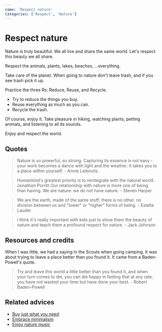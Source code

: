 ```yaml
---
name: 'Respect nature'
Categories: ['Respect', 'Nature']
---
```

# Respect nature

Nature is truly beautiful. We all live and share the same world. Let's respect this beauty we all share.

Respect the animals, plants, lakes, beaches, ...everything.

Take care of the planet. When going to nature don't leave trash, and if you see trash pick it up.

Practice the three Rs: Reduce, Reuse, and Recycle.

- Try to reduce the things you buy.
- Reuse everything as much as you can.
- Recycle the trash.

Of course, enjoy it. Take pleasure in hiking, watching plants, petting animals, and listening to all its sounds.

Enjoy and respect the world.

## Quotes

> Nature is so powerful, so strong. Capturing its essence is not easy - your work becomes a dance with light and the weather. It takes you to a place within yourself. - Annie Leibovitz

> Humankind's greatest priority is to reintegrate with the natural world.  Jonathon Porritt
Our relationship with nature is more one of being than having.  We are nature: we do not have nature. - Steven Harper

> We are the earth, made of the same stuff; there is no other, no division between us and "lower" or "higher" forms of being. - Estella Lauder

> I think it's really important with kids just to show them the beauty of nature and teach them a profound respect for nature. - Jack Johnson

## Resources and credits

When I was little, we had a saying in the Scouts when going camping. It was about trying to leave a place better than you found it. It came from a Baden-Powell's quote.

> Try and leave this world a little better than you found it, and when your turn comes to die, you can die happy in feeling that at any rate, you have not wasted your time but have done your best. - Robert Baden-Powell

## Related advices

- [Buy just what you need](../Buy%20just%20what%20you%20need/index.md)
- [Embrace minimalism](../Embrace%20minimalism/index.md)
- [Enjoy nature music](../Enjoy%20nature%20music/index.md) 